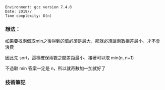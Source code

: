 ```
Environment: gcc version 7.4.0
Date: 2019//
Time complexity: O(n)
```
### 想法：

如果要找兩個取min之後得到的值必須是最大，那就必須讓兩數相差最小，才不會浪費

因此先 sort，這樣確保兩數之間差距最小，接著可以取 min(n, n+1)

不過取 min 答案一定是 n，所以就奇數加一加就好了

### 技術筆記
